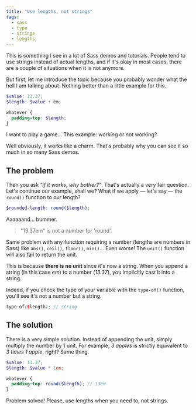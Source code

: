 ```yaml
---
title: "Use lengths, not strings"
tags:
  - sass
  - type
  - strings
  - lengths
---
```


This is something I see in a lot of Sass demos and tutorials. People tend to use strings instead of actual lengths, and if it's okay in most cases, there are a couple of situations when it is not anymore.

But first, let me introduce the topic because you probably wonder what the hell I am talking about. Nothing better than a little example for this.

```scss
$value: 13.37;
$length: $value + em;

whatever {
  padding-top: $length;
}
```

I want to play a game… This example: working or not working?

Well obviously, it works like a charm. That's probably why you can see it so much in so many Sass demos.

## The problem

Then you ask _"if it works, why bother?"_. That's actually a very fair question. Let's continue our example, shall we? What if we apply &mdash; let's say &mdash; the `round()` function to our length?

```scss
$rounded-length: round($length);
```

Aaaaaand… bummer.

> "13.37em" is not a number for 'round'.

Same problem with any function requiring a number (lengths are numbers in Sass) like `abs()`, `ceil()`, `floor()`, `min()`… Even worse! The `unit()` function will also fail to return the unit.

This is because **there is no unit** since it's now a string. When you append a string (in this case _em_) to a number (_13.37_), you implicitly cast it into a string.

Indeed, if you check the type of your variable with the `type-of()` function, you'll see it's not a number but a string.

```scss
type-of($length); // string
```

## The solution

There is a very simple solution. Instead of appending the unit, simply multiply the number by 1 unit. For example, _3 apples_ is strictly equivalent to _3 times 1 apple_, right? Same thing.

```scss
$value: 13.37;
$length: $value * 1em;

whatever {
  padding-top: round($length); // 13em
}
```

Problem solved! Please, use lengths when you need to, not strings.
